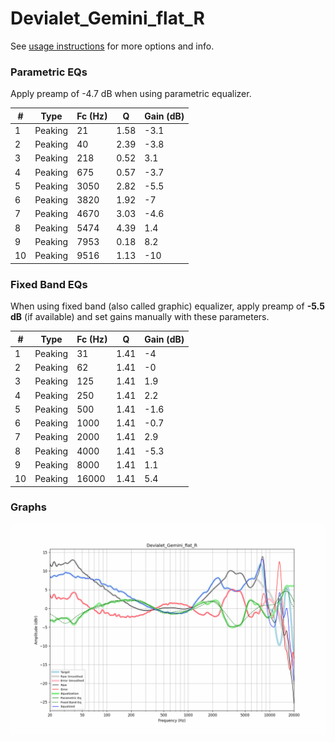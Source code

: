 # Devialet_Gemini_flat_R
See [usage instructions](https://github.com/jaakkopasanen/AutoEq#usage) for more options and info.

### Parametric EQs
Apply preamp of -4.7 dB when using parametric equalizer.

|   # | Type    |   Fc (Hz) |    Q |   Gain (dB) |
|-----|---------|-----------|------|-------------|
|   1 | Peaking |        21 | 1.58 |        -3.1 |
|   2 | Peaking |        40 | 2.39 |        -3.8 |
|   3 | Peaking |       218 | 0.52 |         3.1 |
|   4 | Peaking |       675 | 0.57 |        -3.7 |
|   5 | Peaking |      3050 | 2.82 |        -5.5 |
|   6 | Peaking |      3820 | 1.92 |        -7   |
|   7 | Peaking |      4670 | 3.03 |        -4.6 |
|   8 | Peaking |      5474 | 4.39 |         1.4 |
|   9 | Peaking |      7953 | 0.18 |         8.2 |
|  10 | Peaking |      9516 | 1.13 |       -10   |

### Fixed Band EQs
When using fixed band (also called graphic) equalizer, apply preamp of **-5.5 dB** (if available) and set gains manually with these parameters.

|   # | Type    |   Fc (Hz) |    Q |   Gain (dB) |
|-----|---------|-----------|------|-------------|
|   1 | Peaking |        31 | 1.41 |        -4   |
|   2 | Peaking |        62 | 1.41 |        -0   |
|   3 | Peaking |       125 | 1.41 |         1.9 |
|   4 | Peaking |       250 | 1.41 |         2.2 |
|   5 | Peaking |       500 | 1.41 |        -1.6 |
|   6 | Peaking |      1000 | 1.41 |        -0.7 |
|   7 | Peaking |      2000 | 1.41 |         2.9 |
|   8 | Peaking |      4000 | 1.41 |        -5.3 |
|   9 | Peaking |      8000 | 1.41 |         1.1 |
|  10 | Peaking |     16000 | 1.41 |         5.4 |

### Graphs
![](./Devialet_Gemini_flat_R.png)
